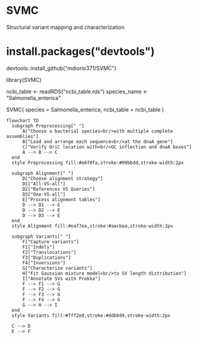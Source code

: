 # SVMC
Structural variant mapping and characterization

# install.packages("devtools")
devtools::install_github("mdiorio371/SVMC")

library(SVMC)

ncbi_table <- readRDS("ncbi_table.rds")
species_name <- "Salmonella_enterica"

SVMC(
  species = Salmonella_enterica, 
  ncbi_table = ncbi_table
  )


  ```mermaid
flowchart TD
    subgraph Preprocessing[" "]
        A["Choose a bacterial species<br/>with multiple complete assemblies"]
        B["Load and arrange each sequence<br/>at the dnaA gene"]
        C["Verify OriC location with<br/>GC inflection and dnaA boxes"]
        A --> B --> C
    end
    style Preprocessing fill:#e6f0fa,stroke:#99bbdd,stroke-width:2px

    subgraph Alignment[" "]
        D["Choose alignment strategy"]
        D1["All-VS-all"]
        D2["References VS Queries"]
        D3["One-VS-all"]
        E["Process alignment tables"]
        D --> D1 --> E
        D --> D2 --> E
        D --> D3 --> E
    end
    style Alignment fill:#eaf7ea,stroke:#aacbaa,stroke-width:2px

    subgraph Variants[" "]
        F["Capture variants"]
        F1["Indels"]
        F2["Translocations"]
        F3["Duplications"]
        F4["Inversions"]
        G["Characterize variants"]
        H["Fit Gaussian mixture model<br/>to SV length distribution"]
        I["Annotate SVs with Prokka"]
        F --> F1 --> G
        F --> F2 --> G
        F --> F3 --> G
        F --> F4 --> G
        G --> H --> I
    end
    style Variants fill:#fff2e0,stroke:#ddbb99,stroke-width:2px

    C --> D
    E --> F
```
